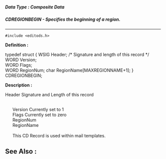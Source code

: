 ##### Data Type : Composite Data
##### CDREGIONBEGIN - Specifies the beginning of a region.
---
```
#include <editods.h>
```

**Definition :**

typedef struct {
   WSIG Header;           /* Signature and length of this record */
   WORD Version;  
   WORD Flags;   
   WORD RegionNum;
   char RegionName[MAXREGIONNAME+1];
} CDREGIONBEGIN;

**Description :**

Header		Signature and Length of this record
<ul><br>
Version		Currently set to 1<br>
Flags		Currently set to zero<br>
RegionNum<br>
RegionName<br>
<br>
This CD Record is used within mail templates.</ul>



**See Also :**
---
